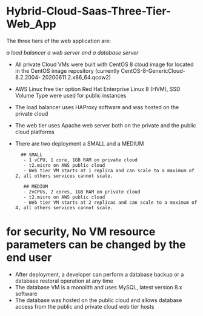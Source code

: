 # Hybrid-Cloud-Saas-Three-Tier-Web_App
The three tiers of the web application are:

_a load balancer_
_a web server_
_and a database server_

- All private Cloud VMs were built with CentOS 8 cloud image for located in the CentOS image repository (currently CentOS-8-GenericCloud-8.2.2004- 20200611.2.x86_64.qcow2)
- AWS Linux free tier option Red Hat Enterprise Linux 8 (HVM), SSD Volume Type were used for public instances
- The load balancer uses HAProxy software and was hosted on the private cloud
- The web tier uses Apache web server both on the private and the public cloud platforms
- There are two deployment a SMALL and a MEDIUM

        ## SMALL
         - 1 vCPU, 1 core, 1GB RAM on private cloud
         - t2.micro on AWS public cloud
         - Web tier VM starts at 1 replica and can scale to a maximum of 2, all others services cannot scale.
         
         ## MEDIUM
         - 2vCPUs, 2 cores, 1GB RAM on private cloud
         - t2.micro on AWS public cloud
         - Web tier VM starts at 2 replicas and can scale to a maximum of 4, all others services cannot scale.
         
# for security, No VM resource parameters can be changed by the end user

 - After deployment, a developer can perform a database backup or a database restoral operation at any time
 - The database VM is a monolith and uses MySQL, latest version 8.x software
 - The database was hosted on the public cloud and allows database access from the public and private cloud web tier hosts

